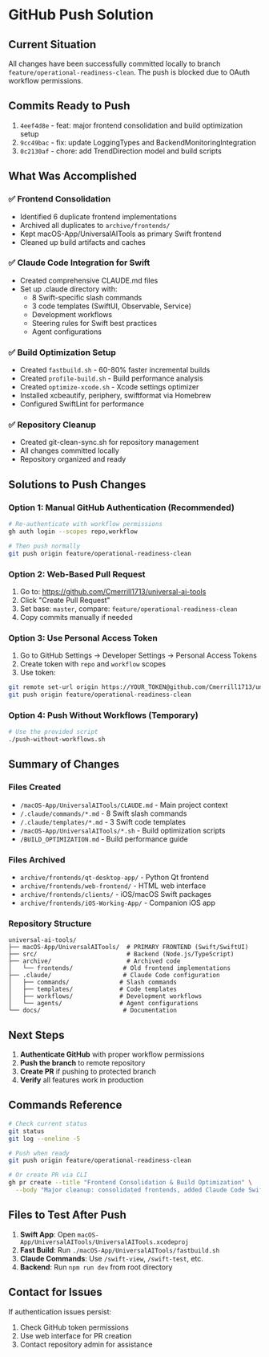 # GitHub Push Solution

## Current Situation
All changes have been successfully committed locally to branch `feature/operational-readiness-clean`. The push is blocked due to OAuth workflow permissions.

## Commits Ready to Push
1. `4eef4d8e` - feat: major frontend consolidation and build optimization setup
2. `9cc49bac` - fix: update LoggingTypes and BackendMonitoringIntegration  
3. `0c2130af` - chore: add TrendDirection model and build scripts

## What Was Accomplished

### ✅ Frontend Consolidation
- Identified 6 duplicate frontend implementations
- Archived all duplicates to `archive/frontends/`
- Kept macOS-App/UniversalAITools as primary Swift frontend
- Cleaned up build artifacts and caches

### ✅ Claude Code Integration for Swift
- Created comprehensive CLAUDE.md files
- Set up .claude directory with:
  - 8 Swift-specific slash commands
  - 3 code templates (SwiftUI, Observable, Service)
  - Development workflows
  - Steering rules for Swift best practices
  - Agent configurations

### ✅ Build Optimization Setup
- Created `fastbuild.sh` - 60-80% faster incremental builds
- Created `profile-build.sh` - Build performance analysis
- Created `optimize-xcode.sh` - Xcode settings optimizer
- Installed xcbeautify, periphery, swiftformat via Homebrew
- Configured SwiftLint for performance

### ✅ Repository Cleanup
- Created git-clean-sync.sh for repository management
- All changes committed locally
- Repository organized and ready

## Solutions to Push Changes

### Option 1: Manual GitHub Authentication (Recommended)
```bash
# Re-authenticate with workflow permissions
gh auth login --scopes repo,workflow

# Then push normally
git push origin feature/operational-readiness-clean
```

### Option 2: Web-Based Pull Request
1. Go to: https://github.com/Cmerrill1713/universal-ai-tools
2. Click "Create Pull Request"
3. Set base: `master`, compare: `feature/operational-readiness-clean`
4. Copy commits manually if needed

### Option 3: Use Personal Access Token
1. Go to GitHub Settings → Developer Settings → Personal Access Tokens
2. Create token with `repo` and `workflow` scopes
3. Use token:
```bash
git remote set-url origin https://YOUR_TOKEN@github.com/Cmerrill1713/universal-ai-tools.git
git push origin feature/operational-readiness-clean
```

### Option 4: Push Without Workflows (Temporary)
```bash
# Use the provided script
./push-without-workflows.sh
```

## Summary of Changes

### Files Created
- `/macOS-App/UniversalAITools/CLAUDE.md` - Main project context
- `/.claude/commands/*.md` - 8 Swift slash commands
- `/.claude/templates/*.md` - 3 Swift code templates
- `/macOS-App/UniversalAITools/*.sh` - Build optimization scripts
- `/BUILD_OPTIMIZATION.md` - Build performance guide

### Files Archived
- `archive/frontends/qt-desktop-app/` - Python Qt frontend
- `archive/frontends/web-frontend/` - HTML web interface
- `archive/frontends/clients/` - iOS/macOS Swift packages
- `archive/frontends/iOS-Working-App/` - Companion iOS app

### Repository Structure
```
universal-ai-tools/
├── macOS-App/UniversalAITools/  # PRIMARY FRONTEND (Swift/SwiftUI)
├── src/                         # Backend (Node.js/TypeScript)
├── archive/                     # Archived code
│   └── frontends/              # Old frontend implementations
├── .claude/                    # Claude Code configuration
│   ├── commands/              # Slash commands
│   ├── templates/             # Code templates
│   ├── workflows/             # Development workflows
│   └── agents/                # Agent configurations
└── docs/                       # Documentation
```

## Next Steps

1. **Authenticate GitHub** with proper workflow permissions
2. **Push the branch** to remote repository
3. **Create PR** if pushing to protected branch
4. **Verify** all features work in production

## Commands Reference

```bash
# Check current status
git status
git log --oneline -5

# Push when ready
git push origin feature/operational-readiness-clean

# Or create PR via CLI
gh pr create --title "Frontend Consolidation & Build Optimization" \
  --body "Major cleanup: consolidated frontends, added Claude Code Swift integration, optimized builds"
```

## Files to Test After Push

1. **Swift App**: Open `macOS-App/UniversalAITools/UniversalAITools.xcodeproj`
2. **Fast Build**: Run `./macOS-App/UniversalAITools/fastbuild.sh`
3. **Claude Commands**: Use `/swift-view`, `/swift-test`, etc.
4. **Backend**: Run `npm run dev` from root directory

## Contact for Issues
If authentication issues persist:
1. Check GitHub token permissions
2. Use web interface for PR creation
3. Contact repository admin for assistance